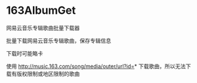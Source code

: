 # 163AlbumGet
网易云音乐专辑歌曲批量下载器

批量下载网易云音乐专辑歌曲，保存专辑信息

下载时可能略卡



使用
http://music.163.com/song/media/outer/url?id=*
下载歌曲，所以无法下载有版权限制或地区限制的歌曲
